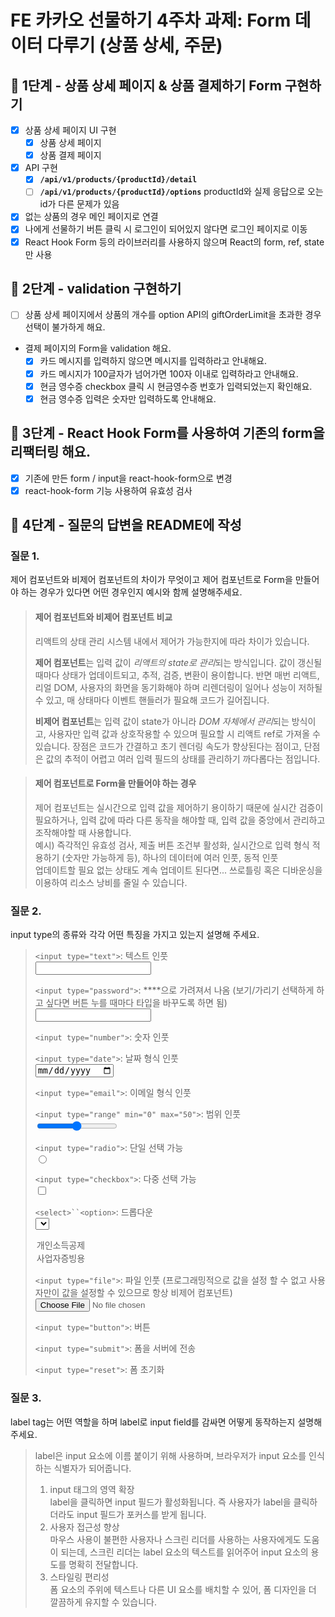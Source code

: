 # FE 카카오 선물하기 4주차 과제: Form 데이터 다루기 (상품 상세, 주문)

## 🚀 1단계 - 상품 상세 페이지 & 상품 결제하기 Form 구현하기

- [x] 상품 상세 페이지 UI 구현
  - [x] 상품 상세 페이지
  - [x] 상품 결제 페이지
- [x] API 구현
  - [x] **`/api/v1/products/{productId}/detail`**
  - [ ] **`/api/v1/products/{productId}/options`**
        productId와 실제 응답으로 오는 id가 다른 문제가 있음
- [x] 없는 상품의 경우 메인 페이지로 연결
- [x] 나에게 선물하기 버튼 클릭 시 로그인이 되어있지 않다면 로그인 페이지로 이동
- [x] React Hook Form 등의 라이브러리를 사용하지 않으며 React의 form, ref, state만 사용

## 🚀 2단계 - validation 구현하기

- [ ] 상품 상세 페이지에서 상품의 개수를 option API의 giftOrderLimit을 초과한 경우 선택이 불가하게 해요.
- 결제 페이지의 Form을 validation 해요.
  - [x] 카드 메시지를 입력하지 않으면 메시지를 입력하라고 안내해요.
  - [x] 카드 메시지가 100글자가 넘어가면 100자 이내로 입력하라고 안내해요.
  - [x] 현금 영수증 checkbox 클릭 시 현금영수증 번호가 입력되었는지 확인해요.
  - [x] 현금 영수증 입력은 숫자만 입력하도록 안내해요.

## 🚀 3단계 - React Hook Form를 사용하여 기존의 form을 리팩터링 해요.

- [x] 기존에 만든 form / input을 react-hook-form으로 변경
- [x] react-hook-form 기능 사용하여 유효성 검사

## 🚀 4단계 - 질문의 답변을 README에 작성

### 질문 1.

제어 컴포넌트와 비제어 컴포넌트의 차이가 무엇이고 제어 컴포넌트로 Form을 만들어야 하는 경우가 있다면 어떤 경우인지 예시와 함께 설명해주세요.

> #### 제어 컴포넌트와 비제어 컴포넌트 비교
>
> 리액트의 상태 관리 시스템 내에서 제어가 가능한지에 따라 차이가 있습니다.
>
> **제어 컴포넌트**는 입력 값이 *리액트의 state로 관리*되는 방식입니다. 값이 갱신될 때마다 상태가 업데이트되고, 추적, 검증, 변환이 용이합니다. 반면 매번 리액트, 리얼 DOM, 사용자의 화면을 동기화해야 하며 리렌더링이 일어나 성능이 저하될 수 있고, 매 상태마다 이벤트 핸들러가 필요해 코드가 길어집니다.
>
> **비제어 컴포넌트**는 입력 값이 state가 아니라 *DOM 자체에서 관리*되는 방식이고, 사용자만 입력 값과 상호작용할 수 있으며 필요할 시 리액트 ref로 가져올 수 있습니다. 장점은 코드가 간결하고 초기 렌더링 속도가 향상된다는 점이고, 단점은 값의 추적이 어렵고 여러 입력 필드의 상태를 관리하기 까다롭다는 점입니다.

> #### 제어 컴포넌트로 Form을 만들어야 하는 경우
>
> 제어 컴포넌트는 실시간으로 입력 값을 제어하기 용이하기 때문에 실시간 검증이 필요하거나, 입력 값에 따라 다른 동작을 해야할 때, 입력 값을 중앙에서 관리하고 조작해야할 때 사용합니다.  
> 예시) 즉각적인 유효성 검사, 제출 버튼 조건부 활성화, 실시간으로 입력 형식 적용하기 (숫자만 가능하게 등), 하나의 데이터에 여러 인풋, 동적 인풋  
> 업데이트할 필요 없는 상태도 계속 업데이트 된다면... 쓰로틀링 혹은 디바운싱을 이용하여 리소스 낭비를 줄일 수 있습니다.

### 질문 2.

input type의 종류와 각각 어떤 특징을 가지고 있는지 설명해 주세요.

> `<input type="text">`: 텍스트 인풋  
> <input type="text">
>
> `<input type="password">`: \*\*\*\*으로 가려져서 나옴 (보기/가리기 선택하게 하고 싶다면 버튼 누를 때마다 타입을 바꾸도록 하면 됨)  
> <input type="password">
>
> `<input type="number">`: 숫자 인풋
>
> `<input type="date">`: 날짜 형식 인풋  
> <input type="date">
>
> `<input type="email">`: 이메일 형식 인풋
>
> `<input type="range" min="0" max="50">`: 범위 인풋  
> <input type="range" min="0" max="50">
>
> `<input type="radio">`: 단일 선택 가능  
> <input type="radio">
>
> `<input type="checkbox">`: 다중 선택 가능  
> <input type="checkbox">
>
> `<select>``<option>`: 드롭다운  
> <select>
>
>  <option value="PERSONAL">개인소득공제</option>
>  <option value="BUSINESS">사업자증빙용</option>
> </select>
>
> `<input type="file">`: 파일 인풋 (프로그래밍적으로 값을 설정 할 수 없고 사용자만이 값을 설정할 수 있으므로 항상 비제어 컴포넌트)  
> <input type="file">
>
> `<input type="button">`: 버튼
>
> `<input type="submit">`: 폼을 서버에 전송
>
> `<input type="reset">`: 폼 초기화

### 질문 3.

label tag는 어떤 역할을 하며 label로 input field를 감싸면 어떻게 동작하는지 설명해 주세요.

> label은 input 요소에 이름 붙이기 위해 사용하며,
> 브라우저가 input 요소를 인식하는 식별자가 되어줍니다.
>
> 1. input 태그의 영역 확장  
>    label을 클릭하면 input 필드가 활성화됩니다. 즉 사용자가 label을 클릭하더라도 input 필드가 포커스를 받게 됩니다.
> 2. 사용자 접근성 향상  
>    마우스 사용이 불편한 사용자나 스크린 리더를 사용하는 사용자에게도 도움이 되는데, 스크린 리더는 label 요소의 텍스트를 읽어주어 input 요소의 용도를 명확히 전달합니다.
> 3. 스타일링 편리성  
>    폼 요소의 주위에 텍스트나 다른 UI 요소를 배치할 수 있어, 폼 디자인을 더 깔끔하게 유지할 수 있습니다.
